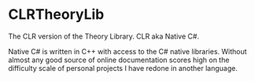 # CLRTheoryLib
The CLR version of the Theory Library. CLR aka Native C#. 

Native C# is written in C++ with access to the C# native libraries. Without almost any good source of online documentation scores high on the difficulty scale of personal projects I have redone in another language.
